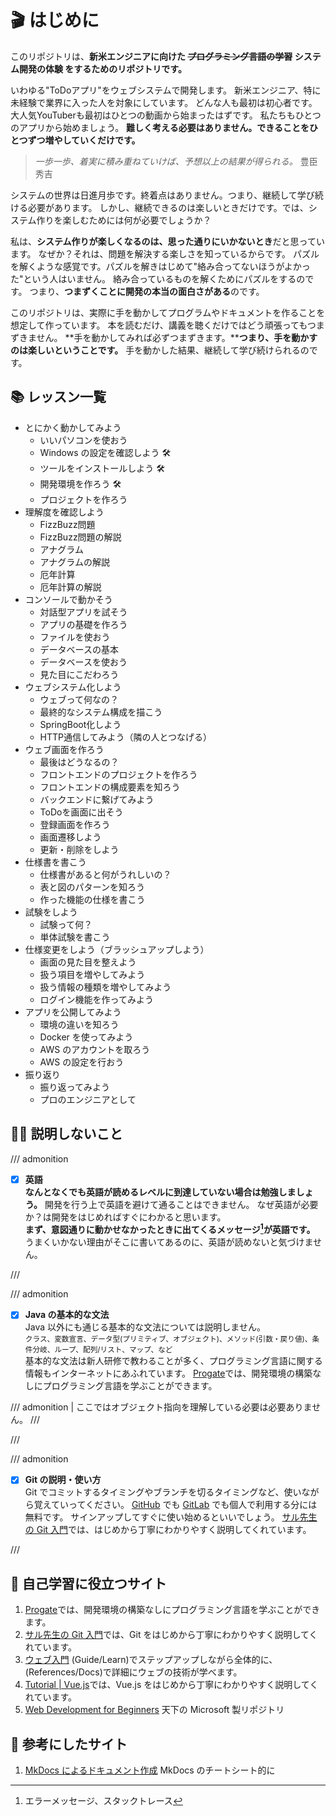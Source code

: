 <!-- TODO -->
<!-- 多分丁寧に書こうとしすぎ、端的に -->

# 🎬 はじめに

このリポジトリは、**新米エンジニアに向けた ~~プログラミング言語の学習~~ システム開発の体験 をするためのリポジトリです。**

いわゆる"ToDoアプリ"をウェブシステムで開発します。
新米エンジニア、特に未経験で業界に入った人を対象にしています。
どんな人も最初は初心者です。大人気YouTuberも最初はひとつの動画から始まったはずです。
私たちもひとつのアプリから始めましょう。
**難しく考える必要はありません。できることをひとつずつ増やしていくだけです。**  

> _一歩一歩、着実に積み重ねていけば、予想以上の結果が得られる。_
> 豊臣秀吉

システムの世界は日進月歩です。終着点はありません。つまり、継続して学び続ける必要があります。
しかし、継続できるのは楽しいときだけです。では、システム作りを楽しむためには何が必要でしょうか？

私は、**システム作りが楽しくなるのは、思った通りにいかないとき**だと思っています。
なぜか？それは、問題を解決する楽しさを知っているからです。
パズルを解くような感覚です。パズルを解きはじめて"絡み合ってないほうがよかった"という人はいません。
絡み合っているものを解くためにパズルをするのです。
つまり、**つまずくことに開発の本当の面白さがある**のです。

このリポジトリは、実際に手を動かしてプログラムやドキュメントを作ることを想定して作っています。
本を読むだけ、講義を聴くだけではどう頑張ってもつまずきません。
**手を動かしてみれば必ずつまずきます。****つまり、手を動かすのは楽しいということです。**
手を動かした結果、継続して学び続けられるのです。

## 📚 レッスン一覧

- とにかく動かしてみよう
  - いいパソコンを使おう
  - Windows の設定を確認しよう 🛠️
  - ツールをインストールしよう 🛠️
  - 開発環境を作ろう 🛠️
  - プロジェクトを作ろう
- 理解度を確認しよう
  - FizzBuzz問題
  - FizzBuzz問題の解説
  - アナグラム
  - アナグラムの解説
  - 厄年計算
  - 厄年計算の解説
- コンソールで動かそう
  - 対話型アプリを試そう
  - アプリの基礎を作ろう
  - ファイルを使おう
  - データベースの基本
  - データベースを使おう
  - 見た目にこだわろう
- ウェブシステム化しよう
  - ウェブって何なの？
  - 最終的なシステム構成を描こう
  - SpringBoot化しよう
  - HTTP通信してみよう（隣の人とつなげる）
- ウェブ画面を作ろう
  - 最後はどうなるの？
  - フロントエンドのプロジェクトを作ろう
  - フロントエンドの構成要素を知ろう
  - バックエンドに繋げてみよう
  - ToDoを画面に出そう
  - 登録画面を作ろう
  - 画面遷移しよう
  - 更新・削除をしよう
- 仕様書を書こう
  - 仕様書があると何がうれしいの？
  - 表と図のパターンを知ろう
  - 作った機能の仕様を書こう
- 試験をしよう
  - 試験って何？
  - 単体試験を書こう
- 仕様変更をしよう（ブラッシュアップしよう）
  - 画面の見た目を整えよう
  - 扱う項目を増やしてみよう
  - 扱う情報の種類を増やしてみよう
  - ログイン機能を作ってみよう
- アプリを公開してみよう
  - 環境の違いを知ろう
  - Docker を使ってみよう
  - AWS のアカウントを取ろう
  - AWS の設定を行おう
- 振り返り
  - 振り返ってみよう
  - プロのエンジニアとして

## 🙅‍♂️ 説明しないこと

/// admonition

- [x] **英語**  
  **なんとなくでも英語が読めるレベルに到達していない場合は勉強しましょう。**
  開発を行う上で英語を避けて通ることはできません。
  なぜ英語が必要か？は開発をはじめればすぐにわかると思います。  
  **まず、意図通りに動かせなかったときに出てくるメッセージ[^1]が英語です。**
  うまくいかない理由がそこに書いてあるのに、英語が読めないと気づけません。

[^1]: エラーメッセージ、スタックトレース

///

/// admonition

- [x] **Java の基本的な文法**  
  Java 以外にも通じる基本的な文法については説明しません。  
  <small>クラス、変数宣言、データ型(プリミティブ、オブジェクト)、メソッド(引数・戻り値)、条件分岐、ループ、配列/リスト、マップ、など</small>  
  基本的な文法は新人研修で教わることが多く、プログラミング言語に関する情報もインターネットにあふれています。
  [Progate](https://prog-8.com/)では、開発環境の構築なしにプログラミング言語を学ぶことができます。

/// admonition | ここではオブジェクト指向を理解している必要は必要ありません。
///

///

/// admonition

- [x] **Git の説明・使い方**  
  Git でコミットするタイミングやブランチを切るタイミングなど、使いながら覚えていってください。
  [GitHub](https://github.co.jp/pricing.html) でも [GitLab](https://www.gitlab.jp/pricing/) でも個人で利用する分には無料です。
  サインアップしてすぐに使い始めるといいでしょう。
  [サル先生の Git 入門](https://backlog.com/ja/git-tutorial/)では、はじめから丁寧にわかりやすく説明してくれています。

///

## 📌 自己学習に役立つサイト

1. [Progate](https://prog-8.com/)では、開発環境の構築なしにプログラミング言語を学ぶことができます。
2. [サル先生の Git 入門](https://backlog.com/ja/git-tutorial/)では、Git をはじめから丁寧にわかりやすく説明してくれています。
3. [ウェブ入門](https://developer.mozilla.org/ja/docs/Learn/Getting_started_with_the_web) (Guide/Learn)でステップアップしながら全体的に、(References/Docs)で詳細にウェブの技術が学べます。
4. [Tutorial | Vue.js](https://ja.vuejs.org/tutorial/)では、Vue.js をはじめから丁寧にわかりやすく説明してくれています。
5. [Web Development for Beginners](https://github.com/microsoft/Web-Dev-For-Beginners) 天下の Microsoft 製リポジトリ

## 🤗 参考にしたサイト

1. [MkDocs によるドキュメント作成](https://zenn.dev/mebiusbox/articles/81d977a72cee01) MkDocs のチートシート的に
